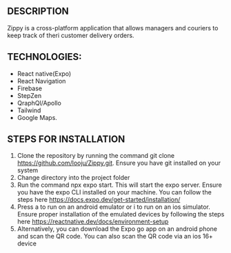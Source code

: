 ## DESCRIPTION
Zippy is a cross-platform application that allows managers and couriers to keep track of theri customer delivery orders. 
## TECHNOLOGIES:
* React native(Expo) 
* React Navigation
* Firebase
* StepZen
* QraphQl/Apollo
* Tailwind
* Google Maps.


## STEPS FOR INSTALLATION
1. Clone the repository by running the command git clone https://github.com/looju/Zippy.git. Ensure you have git installed on your system
2. Change directory into the project folder
3. Run the command npx expo start. This will start the expo server. Ensure you have the expo CLI installed on your machine. You can follow the steps here https://docs.expo.dev/get-started/installation/
4. Press a to run on an android emulator or i to run on an ios simulator. Ensure proper installation of the emulated devices by following the steps here https://reactnative.dev/docs/environment-setup
5. Alternatively, you can download the Expo go app on an android phone and scan the QR code. You can also scan the QR code via an ios 16+ device




